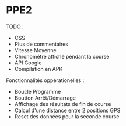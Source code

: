 # PPE2
TODO :

  - CSS
  - Plus de commentaires
  - Vitesse Moyenne 
  - Chronométre affiché pendant la course
  - API Google
  - Compilation en APK
  
Fonctionnalités oppérationelles :

  - Boucle Programme
  - Boutton Arrêt/Démarrage
  - Affichage des résultats de fin de course
  - Calcul d'une distance entre 2 positions GPS
  - Reset des données pour la seconde course
